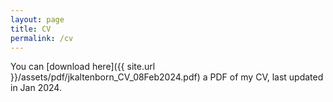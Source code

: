 ```yaml
---
layout: page
title: CV
permalink: /cv
---
```

You can [download here]({{ site.url }}/assets/pdf/jkaltenborn_CV_08Feb2024.pdf) a PDF of my CV, last updated in Jan 2024.
